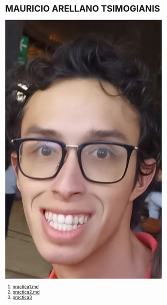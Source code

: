 # MAURICIO ARELLANO TSIMOGIANIS

![Desarrollo Web](/docs/cv-web/img/YO.png)

1. [practica1.md](/practica1.md)
2. [practica2.md](/practica2.md)
3. [practica3](https://matmaucio.github.io/Desarrollo-Web-Practicas/cv-web/index.html)
